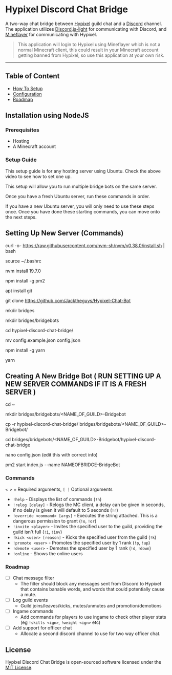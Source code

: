 # Hypixel Discord Chat Bridge

A two-way chat bridge between [Hypixel](https://hypixel.net/) guild chat and a [Discord](https://discord.com/) channel. The application utilizes [Discord.js-light](https://github.com/timotejroiko/discord.js-light) for communicating with Discord, and [Mineflayer](https://github.com/PrismarineJS/mineflayer) for communicating with Hypixel.

> This application will login to Hypixel using Mineflayer which is not a normal Minecraft client, this could result in your Minecraft account getting banned from Hypixel, so use this application at your own risk.

<hr>

## Table of Content

- [How To Setup](#installation-using-nodejs)
- [Configuration](#configuration)
- [Roadmap](#roadmap)

## Installation using NodeJS

### Prerequisites

- Hosting
- A Minecraft account

### Setup Guide
This setup guide is for any hosting server using Ubuntu. Check the above video to see how to set one up.

This setup will allow you to run multiple bridge bots on the same server.

Once you have a fresh Ubuntu server, run these commands in order.

If you have a new Ubuntu server, you will only need to use these steps once. Once you have done these starting commands, you can move onto the next steps.


## Setting Up New Server (Commands)

curl -o- https://raw.githubusercontent.com/nvm-sh/nvm/v0.38.0/install.sh | bash

source ~/.bashrc

nvm install 19.7.0

npm install -g pm2

apt install git

git clone https://github.com/Jacktheguys/Hypixel-Chat-Bot

mkdir bridges

mkdir bridges/bridgebots

cd hypixel-discord-chat-bridge/

mv config.example.json config.json

npm install -g yarn

yarn

## Creating A New Bridge Bot ( RUN SETTING UP A NEW SERVER COMMANDS IF IT IS A FRESH SERVER )
cd ~

mkdir bridges/bridgebots/<NAME_OF_GUILD>-Bridgebot

cp -r hypixel-discord-chat-bridge/ bridges/bridgebots/<NAME_OF_GUILD>-Bridgebot/

cd bridges/bridgebots/<NAME_OF_GUILD>-Bridgebot/hypixel-discord-chat-bridge

nano config.json (edit this with correct info)

pm2 start index.js --name NAMEOFBRIDGE-BridgeBot



### Commands

`< >` = Required arguments, `[ ]` Optional arguments

- `!help` - Displays the list of commands (`!h`)
- `!relog [delay]` - Relogs the MC client, a delay can be given in seconds, if no delay is given it will default to 5 seconds (`!r`)
- `!override <command> [args]` - Executes the string attached. This is a dangerous permission to grant (`!o`, `!or`)
- `!invite <player>` - Invites the specified user to the guild, providing the guild isn't full (`!i`, `!inv`)
- `!kick <user> [reason]` - Kicks the specified user from the guild (`!k`)
- `!promote <user>` - Promotes the specified user by 1 rank (`!p`, `!up`)
- `!demote <user>` - Demotes the specified user by 1 rank (`!d`, `!down`)
- `!online` - Shows the online users

### Roadmap

- [ ] Chat message filter
  - The filter should block any messages sent from Discord to Hypixel that contains banable words, and words that could potentially cause a mute.
- [ ] Log guild events
  - Guild joins/leaves/kicks, mutes/unmutes and promotion/demotions
- [ ] Ingame commands
  - Add commands for players to use ingame to check other player stats (eg `!skills <ign>`, `!weight <ign>` etc)
- [ ] Add support for officer chat
  - Allocate a second discord channel to use for two way officer chat.

## License

Hypixel Discord Chat Bridge is open-sourced software licensed under the [MIT License](https://opensource.org/licenses/MIT).
